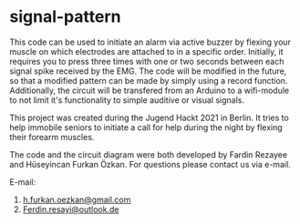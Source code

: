 # signal-pattern
This code can be used to initiate an alarm via active buzzer by flexing your 
muscle on which electrodes are attached to in a specific order. 
Initially, it requires you to press three times with one or two seconds
between each signal spike received by the EMG. The code will be modified in the
future, so that a modified pattern can be made by simply using a record 
function. Additionally, the circuit will be transfered from an Arduino to
a wifi-module to not limit it's functionality to simple auditive or visual
signals.

This project was created during the Jugend Hackt 2021 in Berlin. It tries
to help immobile seniors to initiate a call for help during the night by 
flexing their forearm muscles.

The code and the circuit diagram were both developed by Fardin Rezayee
and Hüseyincan Furkan Özkan. For questions please contact us via e-mail.

E-mail: 
1. h.furkan.oezkan@gmail.com
2. Ferdin.resayi@outlook.de

